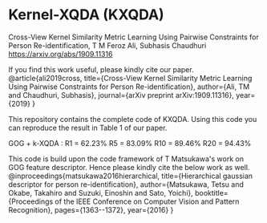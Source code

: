 # Kernel-XQDA (KXQDA)
Cross-View Kernel Similarity Metric Learning Using Pairwise Constraints for Person Re-identification,
T M Feroz Ali, Subhasis Chaudhuri
https://arxiv.org/abs/1909.11316

If you find this work useful, please kindly cite our paper.
@article{ali2019cross,
  title={Cross-View Kernel Similarity Metric Learning Using Pairwise Constraints for Person Re-identification},
  author={Ali, TM and Chaudhuri, Subhasis},
  journal={arXiv preprint arXiv:1909.11316},
  year={2019}
}

This repository contains the complete code of KXQDA. Using this code you can reproduce the result in Table 1 of our paper.

GOG + k-XQDA : 
R1 = 62.23% 
R5 = 83.09% 
R10 = 89.46%
R20 = 94.43%

This code is build upon the code framework of T Matsukawa's work on GOG feature descriptor. Hence please kindly cite the below work as well.
@inproceedings{matsukawa2016hierarchical,
  title={Hierarchical gaussian descriptor for person re-identification},
  author={Matsukawa, Tetsu and Okabe, Takahiro and Suzuki, Einoshin and Sato, Yoichi},
  booktitle={Proceedings of the IEEE Conference on Computer Vision and Pattern Recognition},
  pages={1363--1372},
  year={2016}
}


